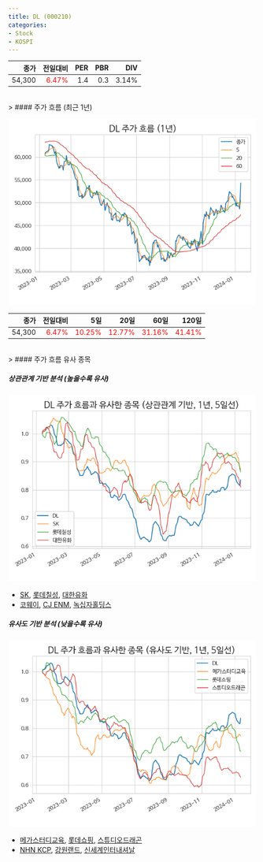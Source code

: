 ```yaml
---
title: DL (000210)
categories:
- Stock
- KOSPI
---
```


|종가|전일대비|PER|PBR|DIV|
|---:|-------:|--:|--:|--:|
|54,300|<span style="color: red">6.47%</span>|1.4|0.3|3.14%|

<!-- more -->
<br>
> #### 주가 흐름 (최근 1년)

![000210](/assets/images/stock/000210.png)

|종가|전일대비|5일|20일|60일|120일|
|---:|-------:|--:|---:|---:|----:|
|54,300|<span style="color: red">6.47%</span>|<span style="color: red">10.25%</span>|<span style="color: red">12.77%</span>|<span style="color: red">31.16%</span>|<span style="color: red">41.41%</span>|

<br>
> #### 주가 흐름 유사 종목

##### 상관관계 기반 분석 (높을수록 유사)
![000210](/assets/images/stock/000210_corr.png)
- [SK](/034730/), [롯데칠성](/005300/), [대한유화](/006650/)
- [코웨이](/021240/), [CJ ENM](/035760/), [녹십자홀딩스](/005250/)

##### 유사도 기반 분석 (낮을수록 유사)	
![000210](/assets/images/stock/000210_sim.png)
- [메가스터디교육](/215200/), [롯데쇼핑](/023530/), [스튜디오드래곤](/253450/)
- [NHN KCP](/060250/), [강원랜드](/035250/), [신세계인터내셔날](/031430/)